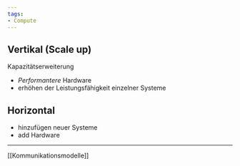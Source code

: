 ```yaml
---
tags:
- Compute
---
```


## Vertikal (Scale up) 
Kapazitätserweiterung
- *Performantere* Hardware
- erhöhen der Leistungsfähigkeit einzelner Systeme

## Horizontal
- hinzufügen neuer Systeme
- add Hardware

---
[[Kommunikationsmodelle]]